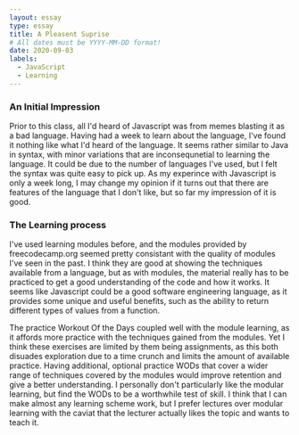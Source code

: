 ```yaml
---
layout: essay
type: essay
title: A Pleasent Suprise
# All dates must be YYYY-MM-DD format!
date: 2020-09-03
labels:
  - JavaScript
  - Learning
---
```


### An Initial Impression

  Prior to this class, all I'd heard of Javascript was from memes blasting it as a bad language. Having had a week to learn about the language, I've found it nothing like what I'd heard of the language. It seems rather similar to Java in syntax, with minor variations that are inconsequnetial to learning the language. It could be due to the number of languages I've used, but I felt the syntax was quite easy to pick up. As my experince with Javascript is only a week long, I may change my opinion if it turns out that there are features of the language that I don't like, but so far my impression of it is good. 

### The Learning process

  I've used learning modules before, and the modules provided by freecodecamp.org seemed pretty consistant with the quality of modules I've seen in the past. I think they are good at showing the techniques available from a language, but as with modules, the material really has to be practiced to get a good understanding of the code and how it works. It seems like Javascript could be a good software engineering language, as it provides some unique and useful benefits, such as the ability to return different types of values from a function. 

  The practice Workout Of the Days coupled well with the module learning, as it affords more practice with the techniques gained from the modules. Yet I think these exercises are limited by them being assignments, as this both disuades exploration due to a time crunch and limits the amount of available practice. Having additional, optional practice WODs that cover a wider range of techniques covered by the modules would improve retention and give a better understanding. I personally don't particularly like the modular learning, but find the WODs to be a worthwhile test of skill. I think that I can make almost any learning scheme work, but I prefer lectures over modular learning with the caviat that the lecturer actually likes the topic and wants to teach it. 
